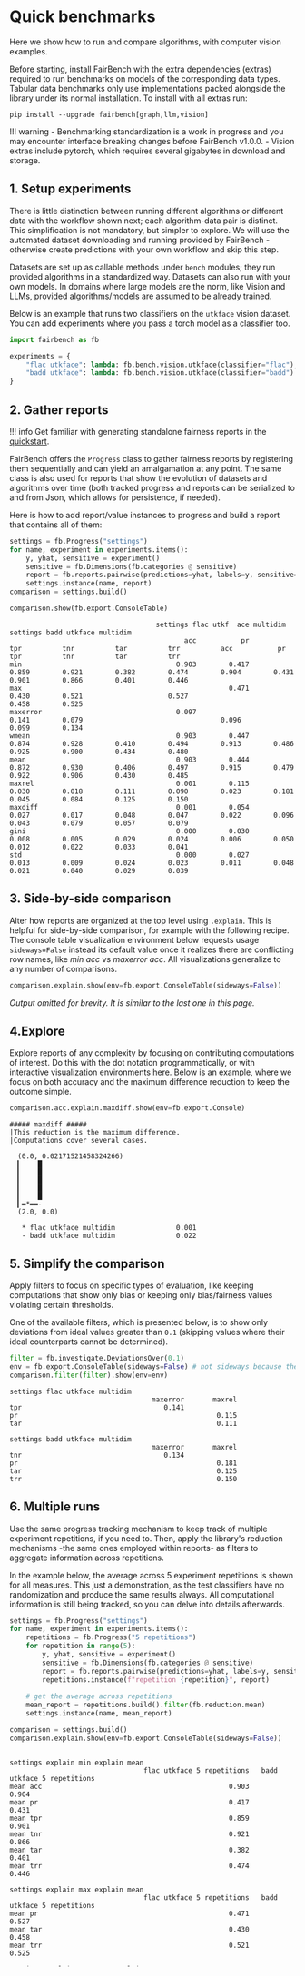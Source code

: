 # Quick benchmarks

Here we show how to run and compare algorithms, with computer vision examples.

Before starting, install FairBench with the extra dependencies (extras) required
to run benchmarks on models of the corresponding data types. 
Tabular data benchmarks only use implementations packed alongside the
library under its normal installation. To install with all extras run:

```shell
pip install --upgrade fairbench[graph,llm,vision]
```

!!! warning
    - Benchmarking standardization is a work in progress 
    and you may encounter interface breaking changes before FairBench v1.0.0.
    - Vision extras include pytorch,
    which requires several gigabytes in download and storage.

## 1. Setup experiments

There is little distinction between running different algorithms 
or different data with the workflow shown next; each algorithm-data 
pair is distinct. This simplification is not mandatory, but simpler to explore.
We will use the automated dataset downloading and running provided by
FairBench - otherwise create predictions with your own workflow
and skip this step.

Datasets are set up as callable methods under `bench` 
modules; they run provided algorithms in
a standardized way. 
Datasets can also run with 
your own models. In domains where large
models are the norm, like Vision and LLMs, provided algorithms/models are assumed to be already trained.

Below is an example that runs two classifiers on the `utkface`
vision dataset. You can add experiments where you pass a torch
model as a classifier too.

```python
import fairbench as fb

experiments = {
    "flac utkface": lambda: fb.bench.vision.utkface(classifier="flac"),
    "badd utkface": lambda: fb.bench.vision.utkface(classifier="badd")
}
```

## 2. Gather reports

!!! info
    Get familiar with generating standalone fairness reports in the [quickstart](quickstart.md). 

FairBench offers the `Progress` class to gather fairness reports
by registering them sequentially and can yield an amalgamation at any point.
The same class is also used for reports that show the evolution
of datasets and algorithms over time 
(both tracked progress and reports can be serialized to and from Json,
which allows for persistence, if needed).

Here is how to add report/value instances to progress and build
a report that contains all of them:

```python
settings = fb.Progress("settings")
for name, experiment in experiments.items():
    y, yhat, sensitive = experiment()
    sensitive = fb.Dimensions(fb.categories @ sensitive)
    report = fb.reports.pairwise(predictions=yhat, labels=y, sensitive=sensitive)
    settings.instance(name, report)
comparison = settings.build()

comparison.show(fb.export.ConsoleTable)
```

```text
                                    settings flac utkf  ace multidim                                                settings badd utkface multidim                                             
                                           acc           pr          tpr          tnr          tar          trr          acc           pr          tpr          tnr          tar          trr
min                                      0.903        0.417        0.859        0.921        0.382        0.474        0.904        0.431        0.901        0.866        0.401        0.446
max                                                   0.471                                  0.430        0.521                     0.527                                  0.458        0.525
maxerror                                 0.097                     0.141        0.079                                  0.096                     0.099        0.134                          
wmean                                    0.903        0.447        0.874        0.928        0.410        0.494        0.913        0.486        0.925        0.900        0.434        0.480
mean                                     0.903        0.444        0.872        0.930        0.406        0.497        0.915        0.479        0.922        0.906        0.430        0.485
maxrel                                   0.001        0.115        0.030        0.018        0.111        0.090        0.023        0.181        0.045        0.084        0.125        0.150
maxdiff                                  0.001        0.054        0.027        0.017        0.048        0.047        0.022        0.096        0.043        0.079        0.057        0.079
gini                                     0.000        0.030        0.008        0.005        0.029        0.024        0.006        0.050        0.012        0.022        0.033        0.041
std                                      0.000        0.027        0.013        0.009        0.024        0.023        0.011        0.048        0.021        0.040        0.029        0.039
```

## 3. Side-by-side comparison

Alter how reports are organized
at the top level using `.explain`. This is helpful for side-by-side comparison,
for example with the following recipe. The console table visualization
environment below requests usage `sideways=False` instead its default value once
it realizes there are conflicting row names, like *min acc*  vs *maxerror acc*. 
All visualizations generalize to any number of comparisons.

```python
comparison.explain.show(env=fb.export.ConsoleTable(sideways=False)) 
```

*Output omitted for brevity. It is similar to the last one in this page.*

## 4.Explore

Explore reports of any complexity
by focusing on contributing
computations of interest. Do this with the dot notation programmatically,
or with interactive visualization environments [here](documentation/interactive.md).
Below is an example, where we focus on both accuracy and the maximum difference reduction 
to keep the outcome simple.

```python
comparison.acc.explain.maxdiff.show(env=fb.export.Console)
```

```text
##### maxdiff #####
|This reduction is the maximum difference.
|Computations cover several cases.

  (0.0, 0.02171521458324266)
  ▎    █
  ▎    █
  ▎    █
  ▎    █
  ▎    █
  ▎▬*▬▬-
  (2.0, 0.0)
  
   * flac utkface multidim               0.001 
   - badd utkface multidim               0.022 
```

## 5. Simplify the comparison 

Apply filters to focus on specific types of evaluation,
like keeping computations that show only bias
or keeping only bias/fairness values violating
certain thresholds.

One of the available filters, which is presented
below, is to show only deviations from ideal values
greater than `0.1` (skipping values where their
ideal counterparts cannot be determined).

```python
filter = fb.investigate.DeviationsOver(0.1)
env = fb.export.ConsoleTable(sideways=False) # not sideways because the environment complains about different rows
comparison.filter(filter).show(env=env)  
```

```text
settings flac utkface multidim
                                   maxerror       maxrel
tpr                                   0.141             
pr                                                 0.115
tar                                                0.111

settings badd utkface multidim
                                   maxerror       maxrel
tnr                                   0.134             
pr                                                 0.181
tar                                                0.125
trr                                                0.150
```

## 6. Multiple runs

Use the same progress tracking mechanism to keep track
of multiple experiment repetitions, if you need to. 
Then, apply the 
library's reduction mechanisms -the same ones employed
within reports- as filters to aggregate information
across repetitions.

In the example below, the average across 5 experiment
repetitions is shown for all measures. This just a demonstration, 
as the test classifiers
have no randomization and produce the same results always.
All computational information is still being tracked, so you can
delve into details afterwards.

```python
settings = fb.Progress("settings")
for name, experiment in experiments.items():
    repetitions = fb.Progress("5 repetitions")
    for repetition in range(5):
        y, yhat, sensitive = experiment()
        sensitive = fb.Dimensions(fb.categories @ sensitive)
        report = fb.reports.pairwise(predictions=yhat, labels=y, sensitive=sensitive)
        repetitions.instance(f"repetition {repetition}", report)
        
    # get the average across repetitions
    mean_report = repetitions.build().filter(fb.reduction.mean)
    settings.instance(name, mean_report)

comparison = settings.build()
comparison.explain.show(env=fb.export.ConsoleTable(sideways=False)) 
```

<div style="overflow-y: scroll;height: 380px; margin-bottom: 30px;">

```text
settings explain min explain mean
                                 flac utkface 5 repetitions   badd utkface 5 repetitions
mean acc                                              0.903                        0.904
mean pr                                               0.417                        0.431
mean tpr                                              0.859                        0.901
mean tnr                                              0.921                        0.866
mean tar                                              0.382                        0.401
mean trr                                              0.474                        0.446

settings explain max explain mean
                                 flac utkface 5 repetitions   badd utkface 5 repetitions
mean pr                                               0.471                        0.527
mean tar                                              0.430                        0.458
mean trr                                              0.521                        0.525

settings explain maxerror explain mean
                                 flac utkface 5 repetitions   badd utkface 5 repetitions
mean acc                                              0.097                        0.096
mean tpr                                              0.141                        0.099
mean tnr                                              0.079                        0.134

settings explain wmean explain mean
                                 flac utkface 5 repetitions   badd utkface 5 repetitions
mean acc                                              0.903                        0.913
mean pr                                               0.447                        0.486
mean tpr                                              0.874                        0.925
mean tnr                                              0.928                        0.900
mean tar                                              0.410                        0.434
mean trr                                              0.494                        0.480

settings explain mean explain mean
                                 flac utkface 5 repetitions   badd utkface 5 repetitions
mean acc                                              0.903                        0.915
mean pr                                               0.444                        0.479
mean tpr                                              0.872                        0.922
mean tnr                                              0.930                        0.906
mean tar                                              0.406                        0.430
mean trr                                              0.497                        0.485

settings explain maxrel explain mean
                                 flac utkface 5 repetitions   badd utkface 5 repetitions
mean acc                                              0.001                        0.023
mean pr                                               0.115                        0.181
mean tpr                                              0.030                        0.045
mean tnr                                              0.018                        0.084
mean tar                                              0.111                        0.125
mean trr                                              0.090                        0.150

settings explain maxdiff explain mean
                                 flac utkface 5 repetitions   badd utkface 5 repetitions
mean acc                                              0.001                        0.022
mean pr                                               0.054                        0.096
mean tpr                                              0.027                        0.043
mean tnr                                              0.017                        0.079
mean tar                                              0.048                        0.057
mean trr                                              0.047                        0.079

settings explain gini explain mean
                                 flac utkface 5 repetitions   badd utkface 5 repetitions
mean acc                                              0.000                        0.006
mean pr                                               0.030                        0.050
mean tpr                                              0.008                        0.012
mean tnr                                              0.005                        0.022
mean tar                                              0.029                        0.033
mean trr                                              0.024                        0.041

settings explain std explain mean
                                 flac utkface 5 repetitions   badd utkface 5 repetitions
mean acc                                              0.000                        0.011
mean pr                                               0.027                        0.048
mean tpr                                              0.013                        0.021
mean tnr                                              0.009                        0.040
mean tar                                              0.024                        0.029
mean trr                                              0.023                        0.039
```

</div>